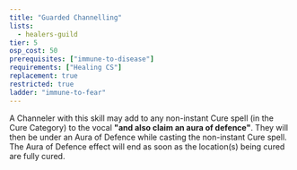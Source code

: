 ```yaml
---
title: "Guarded Channelling"
lists:
  - healers-guild
tier: 5
osp_cost: 50
prerequisites: ["immune-to-disease"]
requirements: ["Healing CS"]
replacement: true
restricted: true
ladder: "immune-to-fear"
---
```


A Channeler with this skill may add to any non-instant Cure spell (in the Cure Category) to the vocal **"and also claim an aura of defence"**. They will then be under an Aura of Defence while casting the non-instant Cure spell. The Aura of Defence effect will end as soon as the location(s) being cured are fully cured.
